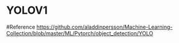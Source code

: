 # YOLOV1
#Reference
https://github.com/aladdinpersson/Machine-Learning-Collection/blob/master/ML/Pytorch/object_detection/YOLO
